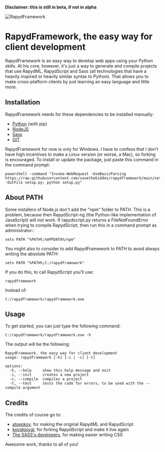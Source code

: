 **Disclaimer: this is still in beta, if not in alpha**

![RapydFramework](https://bafybeie2xnifl63ivzqzkjbk5nc355frk3gg62xenrs6qi46wte62edopm.ipfs.w3s.link/Nuovo%20progetto.svg)
# RapydFramework, the easy way for client development
RapydFramework is an easy way to develop web apps using your Python skills. At his core, however, it's just a
way to generate and compile projects that use RapydML, RapydScript and Sass (all technologies that have a heavily 
inspired or heavily similar syntax to Python). That allows you to make cross-platform clients by just learning an
easy language and little more.

## Installation
RapydFramework needs for these dependencies to be installed manually:
- [Python](https://www.python.org/) (with pip)
- [NodeJS](https://nodejs.org/)
- [Sass](https://sass-lang.com/)
- [GIT](https://https://git-scm.com/)


RapydFramework for now is only for Windows. I have to confess that I don't have high incentives to make a Linux
version (or worse, a Mac), so forking is encouraged. To install or update the package, just paste this command
in the command prompt:

    powershell -command "Invoke-WebRequest -UseBasicParsing https://raw.githubusercontent.com/savethekiddes/rapydframework/main/setup.py -OutFile setup.py; python setup.py"

## About PATH
Some installers of Node.js don't add the "npm" folder to PATH. This is a problem, because then RapydScript-ng (the
Python-like implementation of JavaScript) will not work. If rapydscript.py returns a FileNotFoundError when trying
to compile RapydScript, then run this in a command prompt as administrator::

    setx PATH "%PATH%;%APPDATA%/npm"

You might also to consider to add RapydFramework to PATH to avoid always writing the absolute PATH:

    setx PATH "%PATH%;C:/rapydframework"

If you do this, to call RapydScript you'll use:

    rapydframework

Instead of:

    C:/rapydframework/rapydframework.exe

## Usage
To get started, you can just type the following command:

    C:/rapydframework/rapydframework.exe -h

The output will be the following:

    RapydFramework, the easy way for client development
    usage: rapydframework [-h] [-i | -c] [-t]

    options:
      -h, --help     show this help message and exit
      -i, --init     creates a new project
      -c, --compile  compiles a project
      -t, --test     tests the code for errors, to be used with the --compile argument

## Credits
The credits of course go to:
- [atsepkov](https://github.com/atsepkov/), for making the original RapydML and RapydScript
- [kovidgoyal](https://github.com/kovidgoyal/), for forking RapydScript and make it live again
- [The SASS's developers](https://github.com/sass/), for making easier writing CSS

Awesome work, thanks to all of you!
